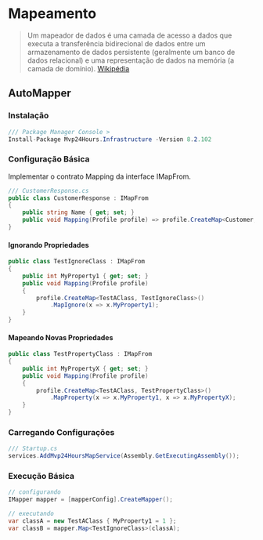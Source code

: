 # Mapeamento
> Um mapeador de dados é uma camada de acesso a dados que executa a transferência bidirecional de dados entre um armazenamento de dados persistente (geralmente um banco de dados relacional) e uma representação de dados na memória (a camada de domínio).  [Wikipédia](https://en.wikipedia.org/wiki/Data_mapper_pattern)

## AutoMapper

### Instalação
```csharp
/// Package Manager Console >
Install-Package Mvp24Hours.Infrastructure -Version 8.2.102
```

### Configuração Básica
Implementar o contrato Mapping da interface IMapFrom.

```csharp
/// CustomerResponse.cs
public class CustomerResponse : IMapFrom
{
    public string Name { get; set; }
    public void Mapping(Profile profile) => profile.CreateMap<Customer, CustomerResponse>();
}
```

#### Ignorando Propriedades
```csharp
public class TestIgnoreClass : IMapFrom
{
    public int MyProperty1 { get; set; }
    public void Mapping(Profile profile)
    {
        profile.CreateMap<TestAClass, TestIgnoreClass>()
            .MapIgnore(x => x.MyProperty1);
    }
}
```

#### Mapeando Novas Propriedades
```csharp
public class TestPropertyClass : IMapFrom
{
    public int MyPropertyX { get; set; }
    public void Mapping(Profile profile)
    {
        profile.CreateMap<TestAClass, TestPropertyClass>()
            .MapProperty(x => x.MyProperty1, x => x.MyPropertyX);
    }
}
```

### Carregando Configurações
```csharp
/// Startup.cs
services.AddMvp24HoursMapService(Assembly.GetExecutingAssembly());
```

### Execução Básica
```csharp
// configurando
IMapper mapper = [mapperConfig].CreateMapper();

// executando
var classA = new TestAClass { MyProperty1 = 1 };
var classB = mapper.Map<TestIgnoreClass>(classA);
```